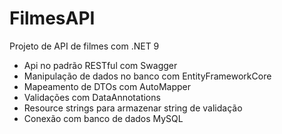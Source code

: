 # FilmesAPI
Projeto de API de filmes com .NET 9

- Api no padrão RESTful com Swagger
- Manipulação de dados no banco com EntityFrameworkCore
- Mapeamento de DTOs com AutoMapper
- Validações com DataAnnotations
- Resource strings para armazenar string de validação
- Conexão com banco de dados MySQL
